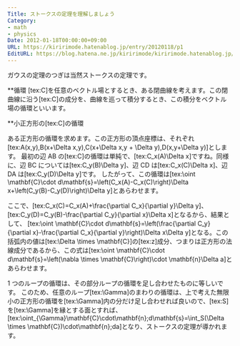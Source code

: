 ```yaml
---
Title: ストークスの定理を理解しましょう
Category:
- math
- physics
Date: 2012-01-18T00:00:00+09:00
URL: https://kiririmode.hatenablog.jp/entry/20120118/p1
EditURL: https://blog.hatena.ne.jp/kiririmode/kiririmode.hatenablog.jp/atom/entry/8454420450078210491
---
```



ガウスの定理のつぎは当然ストークスの定理です。

**循環
[tex:C]を任意のベクトル場とするとき、ある閉曲線を考えます。この閉曲線に沿う[tex:C]の成分を、曲線を巡って積分するとき、この積分をベクトル場の循環といいます。

**小正方形の[tex:C]の循環

ある正方形の循環を求めます。この正方形の頂点座標は、それぞれ[tex:A(x,y),B(x+\Delta x,y),C(x+\Delta x,y + \Delta y),D(x,y+\Delta y)]とします。
最初の辺 AB の[tex:C]の循環は単純で、[tex:C_x(A)\Delta x]ですね。同様に、辺 BC については[tex:C_y(B)\Delta y]、辺 CD は[tex:C_x(C)\Delta x]、辺 DA は[tex:C_y(D)\Delta y]です。
したがって、この循環は[tex:\oint \mathbf{C}\cdot d\mathbf{s}=\left(C_x(A)-C_x(C)\right)\Delta x+\left(C_y(B)-C_y(D)\right)\Delta y]とあらわせます。

ここで、[tex:C_x(C)=C_x(A)+\frac{\partial C_x}{\partial y}\Delta y]、[tex:C_y(D)=C_y(B)-\frac{\partial C_y}{\partial x}\Delta x]となるから、結果として、
[tex:\oint \mathbf{C}\cdot d\mathbf{s}=\left(\frac{\partial C_y}{\partial x}-\frac{\partial C_x}{\partial y}\right)\Delta x\Delta y]となる。この括弧内の値は[tex:\Delta \times \mathbf{C}]の[tex:z]成分、つまりは正方形の法線成分であるから、この式は[tex:\oint \mathbf{C}\cdot d\mathbf{s}=\left(\nabla \times \mathbf{C}\right)\cdot \mathbf{n}\Delta a]とあらわせます。

1 つのループの循環は、その部分ループの循環を足し合わせたものに等しいです。
このため、任意のループ[tex:\Gamma]のまわりの循環は、上で考えた無限小の正方形の循環を[tex:\Gamma]内の分だけ足し合わせれば良いので、[tex:S]を[tex:\Gamma]を縁とする面とすれば、[tex:\oint_{\Gamma}\mathbf{C}\cdot\mathbf{n}\;d\mathbf{s}=\int_S(\Delta \times \mathbf{C})\cdot\mathbf{n}\;da]となり、ストークスの定理が導かれます。
